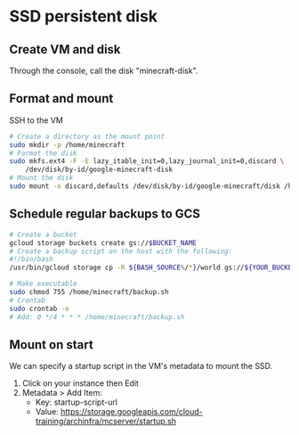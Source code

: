 # SSD persistent disk
## Create VM and disk
Through the console, call the disk "minecraft-disk".

## Format and mount
SSH to the VM
```sh
# Create a directory as the mount point
sudo mkdir -p /home/minecraft
# Format the disk
sudo mkfs.ext4 -F -E lazy_itable_init=0,lazy_journal_init=0,discard \
    /dev/disk/by-id/google-minecraft-disk
# Mount the disk
sudo mount -o discard,defaults /dev/disk/by-id/google-minecraft/disk /home/minecraft
```

## Schedule regular backups to GCS
```sh
# Create a bucket
gcloud storage buckets create gs://$BUCKET_NAME
# Create a backup script on the host with the following:
#!/bin/bash
/usr/bin/gcloud storage cp -R ${BASH_SOURCE%/*}/world gs://${YOUR_BUCKET_NAME}/$(date "+%Y%m%d-%H%M%S")-world

# Make executable
sudo chmod 755 /home/minecraft/backup.sh
# Crontab
sudo crontab -e
# Add: 0 */4 * * * /home/minecraft/backup.sh
```

## Mount on start
We can specify a startup script in the VM's metadata to mount the SSD.
1. Click on your instance then Edit
1. Metadata > Add Item:
    * Key: startup-script-url
    * Value: https://storage.googleapis.com/cloud-training/archinfra/mcserver/startup.sh
